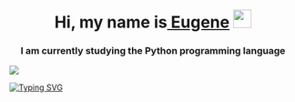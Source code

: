 <h1 align="center">Hi, my name is<a href="https://solsdev.site/" target="_blank"> Eugene</a> 
<img src="https://github.com/blackcater/blackcater/raw/main/images/Hi.gif" height="32"/></h1>
<h3 align="center">I am currently studying the Python  programming language</h3>
<img src="[https://github.com/blackcater/blackcater/raw/main/images/Hi.gif](https://img.shields.io/badge/python-3670A0?style=for-the-badge&logo=python&logoColor=ffdd54)" </h1>


[![Typing SVG](https://readme-typing-svg.herokuapp.com?vCenter=true&lines=Telegram%3A+%40stirel)](https://git.io/typing-svg)
